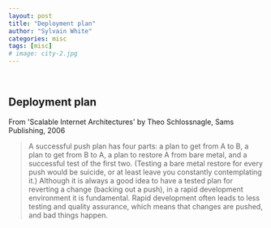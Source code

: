 ```yaml
---
layout: post
title: "Deployment plan"
author: "Sylvain White"
categories: misc
tags: [misc]
# image: city-2.jpg
---
```

<br/>

## Deployment plan

From 'Scalable Internet Architectures' by Theo Schlossnagle, Sams Publishing, 2006

> A successful push plan has four parts: a plan to get from A to B, a plan to get from B to A, a plan to restore A from bare metal, and a successful test of the first two. (Testing a bare metal restore for every push would be suicide, or at least leave you constantly contemplating it.) Although it is always a good idea to have a tested plan for reverting a change (backing out a push), in a rapid development environment it is fundamental. Rapid development often leads to less testing and quality assurance, which means that changes are pushed, and bad things happen. 